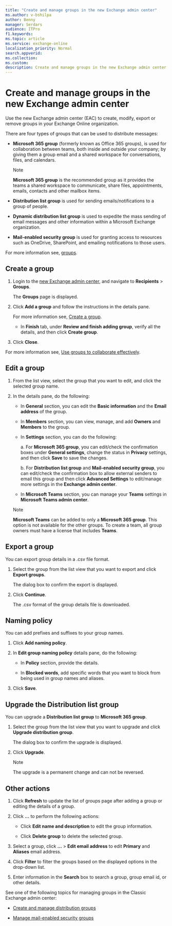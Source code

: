 ```yaml
---
title: "Create and manage groups in the new Exchange admin center"
ms.author: v-bshilpa
author: Benny
manager: Serdars
audience: ITPro
f1.keywords:
ms.topic: article
ms.service: exchange-online
localization_priority: Normal
search.appverid:
ms.collection:
ms.custom:
description: Create and manage groups in the new Exchange admin center.
---
```


# Create and manage groups in the new Exchange admin center

Use the new Exchange admin center (EAC) to create, modify, export or remove groups in your Exchange Online organization.

There are four types of groups that can be used to distribute messages:

- **Microsoft 365 group** (formerly known as Office 365 groups), is used for collaboration between teams, both inside and outside your company; by giving them a group email and a shared workspace for conversations, files, and calendars.

  >[!NOTE]
  > **Microsoft 365 group** is the recommended group as it provides the teams a shared workspace to communicate, share files, appointments, emails, contacts and other mailbox items.

- **Distribution list group** is used for sending emails/notifications to a group of people.

- **Dynamic distribution list group** is used to expedite the mass sending of email messages and other information within a Microsoft Exchange organization.

- **Mail-enabled security group** is used for granting access to resources such as OneDrive, SharePoint, and emailing notifications to those users.

For more information see, [groups](/microsoft-365/admin/create-groups/compare-groups).

## Create a group

1. Login to the [new Exchange admin center](https://admin.exchange.microsoft.com/#/), and navigate to **Recipients** > **Groups**.

     The **Groups** page is displayed.

2. Click **Add a group** and follow the instructions in the details pane.

   For more information see, [Create a group](/microsoft-365/admin/create-groups/create-groups).

   - In **Finish** tab, under **Review and finish adding group**, verify all the details, and then click **Create group**.

3. Click **Close**.

For more information see, [Use groups to collaborate effectively](https://support.microsoft.com/office/learn-about-microsoft-365-groups-b565caa1-5c40-40ef-9915-60fdb2d97fa2?WT.mc_id=365AdminCSH&ui=en-US&rs=en-US&ad=US).

## Edit a group

1. From the list view, select the group that you want to edit, and click the selected group name.

2. In the details pane, do the following:

   - In **General** section, you can edit the **Basic information** and the **Email address** of the group.

   - In **Members** section, you can view, manage, and add **Owners** and **Members** to the group.

   - In **Settings** section, you can do the following:

     a. For **Microsoft 365 group**, you can edit/check the confirmation boxes under **General settings**, change the status in **Privacy** settings, and then click                   **Save** to save the changes.

     b. For **Distribution list group** and **Mail-enabled security group**, you can edit/check the confirmation box to allow external senders to email this group and then click **Advanced Settings** to edit/manage more settings in the **Exchange admin center**.

   - In **Microsoft Teams** section, you can manage your **Teams** settings in **Microsoft Teams admin center**.

   >[!NOTE]
   > **Microsoft Teams** can be added to only a **Microsoft 365 group**. This option is not available for the other groups. To create a team, all group owners must have a license that includes **Teams**.

## Export a group

You can export group details in a .csv file format.

1. Select the group from the list view that you want to export and click **Export groups**.

   The dialog box to confirm the export is displayed.

2. Click **Continue**.

   The .csv format of the group details file is downloaded.

## Naming policy

You can add prefixes and suffixes to your group names.

1. Click **Add naming policy**.

2. In **Edit group naming policy** details pane, do the following:

   - In **Policy** section, provide the details.

   - In **Blocked words**, add specific words that you want to block from being used in group names and aliases.

3. Click **Save**.

## Upgrade the Distribution list group

You can upgrade a **Distribution list group** to **Microsoft 365 group**.

1. Select the group from the list view that you want to upgrade and click **Upgrade distribution group**.

   The dialog box to confirm the upgrade is displayed.

2. Click **Upgrade**.

   >[!NOTE]
   > The upgrade is a permanent change and can not be reversed.

## Other actions

1. Click **Refresh** to update the list of groups page after adding a group or editing the details of a group.

2. Click **...** to perform the following actions:

   - Click **Edit name and description** to edit the group information.

   - Click **Delete group** to delete the selected group.

3. Select a group, click **...** > **Edit email address** to edit **Primary** and **Aliases** email address.

4. Click **Filter** to filter the groups based on the displayed options in the drop-down list.

5. Enter information in the **Search** box to search a group, group email id, or other details.

See one of the following topics for managing groups in the Classic Exchange admin center:

- [Create and manage distribution groups](./manage-distribution-groups/manage-distribution-groups.md)

- [Manage mail-enabled security groups](./manage-mail-enabled-security-groups.md)
